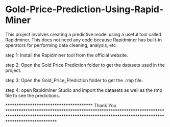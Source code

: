 # Gold-Price-Prediction-Using-Rapid-Miner
This project involves creating a predictive model using a useful tool called Rapidminer. This does not need any code because Rapidminer has built-in operators for performing data cleaning, analysis, etc

step 1: Install the Rapidminer tool from the official website.

step 2: Open the Gold Price Prediction folder to get the datasets used in the project.

step 3: Open the Gold_Price_Prediction folder to get the .rmp file.

step 4: open Rapidminer Studio and import the datasets as well as the rmp file to see the predictions.

*************************************** Thank You *********************************************************************************************************************************************************************
 
